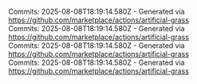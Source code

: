 Commits: 2025-08-08T18:19:14.580Z - Generated via https://github.com/marketplace/actions/artificial-grass
<br>
Commits: 2025-08-08T18:19:14.580Z - Generated via https://github.com/marketplace/actions/artificial-grass
<br>
Commits: 2025-08-08T18:19:14.580Z - Generated via https://github.com/marketplace/actions/artificial-grass
<br>
Commits: 2025-08-08T18:19:14.580Z - Generated via https://github.com/marketplace/actions/artificial-grass
<br>
